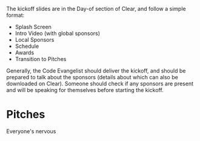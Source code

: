 The kickoff slides are in the Day-of section of Clear, and follow a simple format:

* Splash Screen
* Intro Video \(with global sponsors\)
* Local Sponsors
* Schedule
* Awards
* Transition to Pitches

Generally, the Code Evangelist should deliver the kickoff, and should be prepared to talk about the sponsors \(details about which can also be downloaded on Clear\). Someone should check if any sponsors are present and will be speaking for themselves before starting the kickoff.

# Pitches

Everyone's nervous


